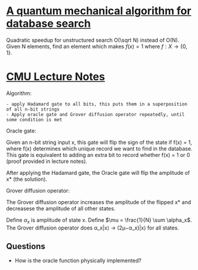 
# [A quantum mechanical algorithm for database search](https://arxiv.org/pdf/quant-ph/9605043.pdf)

Quadratic speedup for unstructured search O(\sqrt N) instead of O(N). Given N elements, find an element which makes $f(x) = 1$ where $f : X \rightarrow \{0, 1\}$.


# [CMU Lecture Notes](https://www.cs.cmu.edu/~odonnell/quantum15/lecture04.pdf)

Algorithm:

    - apply Hadamard gate to all bits, this puts them in a superposition of all n-bit strings
    - Apply oracle gate and Grover diffusion operator repeatedly, until some condition is met

Oracle gate:

Given an n-bit string input x, this gate will flip the sign of the state if f(x) = 1, where f(x) determines which unique record we want to find in the database. This gate is equivalent to adding an extra bit to record whether f(x) = 1 or 0 (proof provided in lecture notes).

After applying the Hadamard gate, the Oracle gate will flip the amplitude of x* (the solution).


Grover diffusion operator:

The Grover diffusion operator increases the amplitude of the flipped x* and decreasese the amplitude of all other states.

Define $\alpha_x$ is amplitude of state x. Define $\mu = \frac{1}{N} \sum \alpha_x$. The Grover diffusion operator does α_x|x⟩ →   (2μ−α_x)|x⟩ for all states.


## Questions

- How is the oracle function physically implemented?
